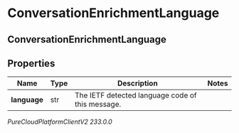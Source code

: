# ConversationEnrichmentLanguage

## ConversationEnrichmentLanguage

## Properties

|Name | Type | Description | Notes|
|------------ | ------------- | ------------- | -------------|
| **language** | str | The IETF detected language code of this message. | |



_PureCloudPlatformClientV2 233.0.0_

